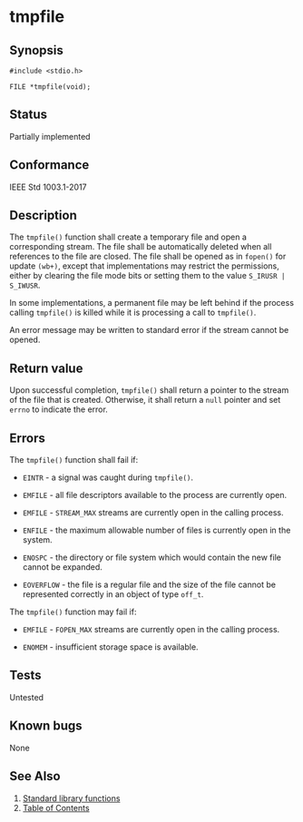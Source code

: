 # tmpfile

## Synopsis

`#include <stdio.h>`

`FILE *tmpfile(void);`

## Status

Partially implemented

## Conformance

IEEE Std 1003.1-2017

## Description

The `tmpfile()` function shall create a temporary file and open a corresponding stream. The file shall be automatically
deleted when all references to the file are closed. The file shall be opened as in `fopen()` for update `(wb+)`,
except that implementations may restrict the permissions, either by clearing the file mode bits or setting them to the
value `S_IRUSR | S_IWUSR`.

In some implementations, a permanent file may be left behind if the process calling `tmpfile()` is killed while it is
processing a call to `tmpfile()`.

An error message may be written to standard error if the stream cannot be opened.

## Return value

Upon successful completion, `tmpfile()` shall return a pointer to the stream of the file that is created. Otherwise, it
shall return a `null` pointer and set `errno` to indicate the error.

## Errors

The `tmpfile()` function shall fail if:

* `EINTR` - a signal was caught during `tmpfile()`.

* `EMFILE` - all file descriptors available to the process are currently open.

* `EMFILE` - `STREAM_MAX` streams are currently open in the calling process.

* `ENFILE` - the maximum allowable number of files is currently open in the system.

* `ENOSPC` - the directory or file system which would contain the new file cannot be expanded.

* `EOVERFLOW` - the file is a regular file and the size of the file cannot be represented correctly in an object of type
`off_t`.

The `tmpfile()` function may fail if:

* `EMFILE` - `FOPEN_MAX` streams are currently open in the calling process.

* `ENOMEM` - insufficient storage space is available.

## Tests

Untested

## Known bugs

None

## See Also

1. [Standard library functions](../functions.md)
2. [Table of Contents](../../../README.md)
